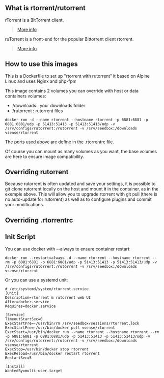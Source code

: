 ## What is rtorrent/rutorrent

rTorrent is a BitTorrent client.
> [More info](https://github.com/rakshasa/rtorrent)

ruTorrent is a front-end for the popular Bittorrent client rtorrent.
> [More info](https://github.com/Novik/ruTorrent)

## How to use this images

This is a Dockerfile to set up "rtorrent with rutorrent" it based on Alpine Linux and uses Nginx and php-fpm

This image contains 2 volumes you can override with host or data containers volumes:
- /downloads : your downloads folder
- /rutorrent : rutorrent files

```
docker run -d --name rtorrent --hostname rtorrent -p 6881:6881 -p 6881:6881/udp -p 51413:51413 -p 51413:51413/udp -v /srv/configs/rutorrent:/rutorrent -v /srv/seedbox:/downloads vsense/rtorrent
```

The ports used above are define in the .rtorrentrc file.

Of course you can mount as many volumes as you want, the base volumes are here to ensure image compatibility.

## Overriding rutorrent

Because rutorrent is often updated and save your settings, it is possible to git clone rutorrent locally on the host and mount it in the container, as in the exemple above. This will allow you to upgrade rtorrent with git pull (there is no auto-update for rutorrent) as well as to configure plugins and commit your modifications.

## Overriding .rtorrentrc



## Init Script

You can use docker with --always to ensure container restart:

```
docker run --restart=always -d --name rtorrent --hostname rtorrent --rm -p 6881:6881 -p 6881:6881/udp -p 51413:51413 -p 51413:51413/udp -v /srv/configs/rutorrent:/rutorrent -v /srv/seedbox:/downloads vsense/rtorrent
```

Or you can use a systemd unit:

```
# /etc/systemd/system/rtorrent.service
[Unit]
Description=rtorrent & rutorrent web UI
After=docker.service
Requires=docker.service

[Service]
TimeoutStartSec=0
ExecStartPre=-/usr/bin/rm /srv/seedbox/sessions/rtorrent.lock
ExecStartPre=-/usr/bin/docker pull vsense/rtorrent
ExecStart=/usr/bin/docker run --name rtorrent --hostname rtorrent --rm -p 6881:6881 -p 6881:6881/udp -p 51413:51413 -p 51413:51413/udp -v /srv/configs/rutorrent:/rutorrent -v /srv/seedbox:/downloads vsense/rtorrent
ExecStop=/usr/bin/docker stop rtorrent
ExecReload=/usr/bin/docker restart rtorrent
RestartSec=5

[Install]
WantedBy=multi-user.target
```
